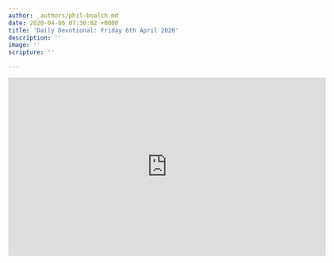 ```yaml
---
author: _authors/phil-boalch.md
date: 2020-04-06 07:30:02 +0000
title: 'Daily Devotional: Friday 6th April 2020'
description: ''
image: ''
scripture: ''

---
```

<iframe src="https://player.vimeo.com/video/404379274" width="640" height="360" frameborder="0" allow="autoplay; fullscreen" allowfullscreen></iframe>